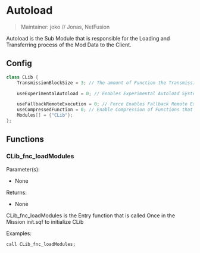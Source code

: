 # Autoload

> Maintainer: joko // Jonas, NetFusion

Autoload is the Sub Module that is responsible for the Loading and Transferring process of the Mod Data to the Client.

## Config
```csharp
class CLib {
    TransmissionBlockSize = 3; // The amount of Function the Transmission System Sends Per Tick after the Mission Runs 100 seconds (Default: 3)

    useExperimentalAutoload = 0; // Enables Experimental Autoload System (Default: 0)

    useFallbackRemoteExecution = 0; // Force Enables Fallback Remote Execution system if for Server Owners that disallow remoteExec/remoteExecCall (Default: 0)
    useCompressedFunction = 0; // Enable Compression of Functions that get Transmitted over network currently only Available on Windows (Default: 0)
    Modules[] = {"CLib"};
};
```

## Functions

### CLib_fnc_loadModules

Parameter(s):
* None

Returns:
* None

CLib_fnc_loadModules is the Entry function that is called Once in the Mission init.sqf to initialize CLib

Examples:

```sqf
call CLib_fnc_loadModules;
```

[`<Control>`]: https://community.bistudio.com/wiki/Control
[`<Anything>`]: https://community.bistudio.com/wiki/Anything
[`<Config>`]: https://community.bistudio.com/wiki/Config
[`<Object>`]: https://community.bistudio.com/wiki/Object
[`<String>`]: https://community.bistudio.com/wiki/String
[`<Number>`]: https://community.bistudio.com/wiki/Number
[`<Array>`]: https://community.bistudio.com/wiki/Array
[`<Position>`]: https://community.bistudio.com/wiki/Position
[`<Color>`]: https://community.bistudio.com/wiki/Color
[`<Boolean>`]: https://community.bistudio.com/wiki/Boolean
[`<Code>`]: https://community.bistudio.com/wiki/Code
[`<Group>`]: https://community.bistudio.com/wiki/Group
[`<Location>`]: https://community.bistudio.com/wiki/Location
[`<Structured Text>`]: https://community.bistudio.com/wiki/Structured_Text
[`<Waypoint>`]: https://community.bistudio.com/wiki/Waypoint
[`<Task>`]: https://community.bistudio.com/wiki/Task
